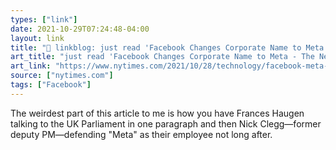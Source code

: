 ```yaml
---
types: ["link"]
date: 2021-10-29T07:24:48-04:00
layout: link
title: "🔗 linkblog: just read 'Facebook Changes Corporate Name to Meta - The New York Times'"
art_title: "just read 'Facebook Changes Corporate Name to Meta - The New York Times"
art_link: "https://www.nytimes.com/2021/10/28/technology/facebook-meta-name-change.html"
source: ["nytimes.com"]
tags: ["Facebook"]
---
```

The weirdest part of this article to me is how you have Frances Haugen talking to the UK Parliament in one paragraph and then Nick Clegg—former deputy PM—defending "Meta" as their employee not long after.
